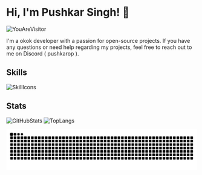 # Hi, I'm Pushkar Singh! 👋

![YouAreVisitor](https://komarev.com/ghpvc/?username=pushkarop&label=You+Are+Visitor&color=blueviolet&style=for-the-badge)

I'm a okok developer with a passion for open-source projects. If you have any questions or need help regarding my projects, feel free to reach out to me on Discord ( pushkarop ).

## Skills

![SkillIcons](https://skillicons.dev/icons?i=py,html,css,js,git,github,regex,bots,aws,mongodb,sqlite)

## Stats

![GitHubStats](https://github-readme-stats.vercel.app/api?username=pushkarop&show_icons=true&title_color=blueviolet&bg_color=00000000&icon_color=blueviolet&hide_border=true&text_color=AFE1AF&card_width=350)
![TopLangs](https://github-readme-stats.vercel.app/api/top-langs/?username=pushkarop&layout=compact&title_color=blueviolet&bg_color=00000000&icon_color=blueviolet&hide_border=true&text_color=AFE1AF&card_width=350)

<picture>
  <source media="(prefers-color-scheme: dark)" srcset="https://raw.githubusercontent.com/tobiasmeyhoefer/tobiasmeyhoefer/output/github-snake-dark.svg" />
  <source media="(prefers-color-scheme: light)" srcset="https://raw.githubusercontent.com/tobiasmeyhoefer/tobiasmeyhoefer/output/github-snake.svg" />
  <img alt="github-snake" src="https://raw.githubusercontent.com/pushkarop/pushkarop/output/github-snake.svg" />
</picture>

